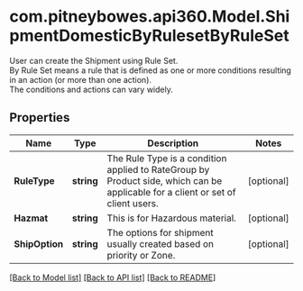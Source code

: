 # com.pitneybowes.api360.Model.ShipmentDomesticByRulesetByRuleSet
User can create the Shipment using Rule Set.<br /> By Rule Set means a rule that is defined as one or more conditions resulting in an action (or more than one action). <br /> The conditions and actions can vary widely.

## Properties

Name | Type | Description | Notes
------------ | ------------- | ------------- | -------------
**RuleType** | **string** | The Rule Type is a condition applied to RateGroup by Product side, which can be applicable for a client or set of client users. | [optional] 
**Hazmat** | **string** | This is for Hazardous material. | [optional] 
**ShipOption** | **string** | The options for shipment usually created based on priority or Zone. | [optional] 

[[Back to Model list]](../README.md#documentation-for-models) [[Back to API list]](../README.md#documentation-for-api-endpoints) [[Back to README]](../README.md)

